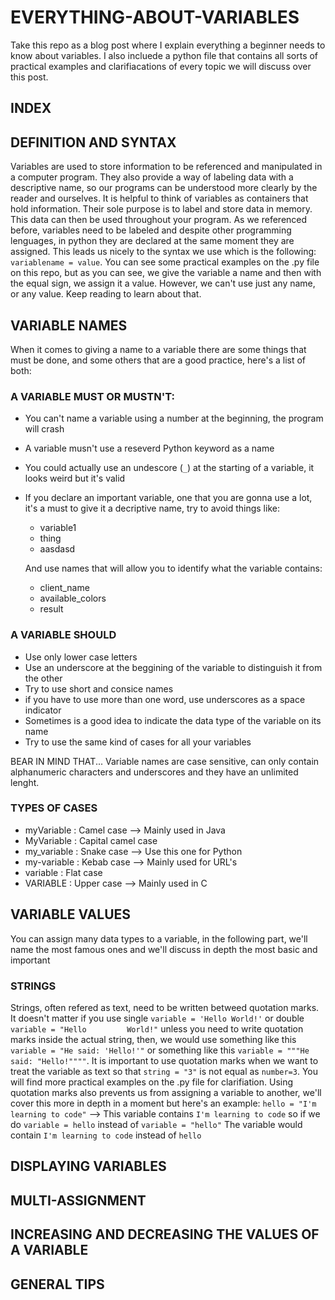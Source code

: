 # EVERYTHING-ABOUT-VARIABLES
Take this repo as a blog post where I explain everything a beginner needs to know about variables. I also incluede a python file that contains all sorts of practical examples and clarifiacations of every topic we will discuss over this post.

## INDEX

## DEFINITION AND SYNTAX
Variables are used to store information to be referenced and manipulated in a computer program. They also provide a way of labeling data with a descriptive name, so our programs can be understood more clearly by the reader and ourselves. It is helpful to think of variables as containers that hold information. Their sole purpose is to label and store data in memory. This data can then be used throughout your program. As we referenced before, variables need to be labeled and despite other programming lenguages, in python they are declared at the same moment they are assigned. This leads us nicely to the syntax we use which is the following: `variablename = value`. You can see some practical examples on the .py file on this repo, but as you can see, we give the variable a name and then with the equal sign, we assign it a value. However, we can't use just any name, or any value. Keep reading to learn about that.

## VARIABLE NAMES
When it comes to giving a name to a variable there are some things that must be done, and some others that are a good practice, here's a list of both:

  ### A VARIABLE MUST OR MUSTN'T:
  * You can't name a variable using a number at the beginning, the program will crash
  * A variable musn't use a reseverd Python keyword as a name
  * You could actually use an undescore (`_`) at the starting of a variable, it looks weird but it's valid
  * If you declare an important variable, one that you are gonna use a lot, it's a must to give it a decriptive name, try to avoid things like:
      * variable1
      * thing
      * aasdasd
   
    And use names that will allow you to identify what the variable contains:
      * client_name
      * available_colors
      * result
      
   ### A VARIABLE SHOULD
   * Use only lower case letters  
   * Use an underscore at the beggining of the variable to distinguish it from the other
   * Try to use short and consice names
   * if you have to use more than one word, use underscores as a space indicator
   * Sometimes is a good idea to indicate the data type of the variable on its name
   * Try to use the same kind of cases for all your variables
   
  BEAR IN MIND THAT... Variable names are case sensitive, can only contain alphanumeric characters and underscores and they have an unlimited lenght.
  
   ### TYPES OF CASES
   * myVariable : Camel case --> Mainly used in Java
   * MyVariable : Capital camel case 
   * my_variable : Snake case --> Use this one for Python
   * my-variable : Kebab case --> Mainly used for URL's
   * variable : Flat case 
   * VARIABLE : Upper case --> Mainly used in C

## VARIABLE VALUES
You can assign many data types to a variable, in the following part, we'll name the most famous ones and we'll discuss in depth the most basic and important
  ### STRINGS
  Strings, often refered as text, need to be written betweed quotation marks. It doesn't matter if you use single `variable = 'Hello World!'` or double `variable = "Hello         World!"` unless you need to write quotation marks inside the actual string, then, we would use something like this `variable = "He said: 'Hello!'"` or something like this `variable = """He said: "Hello!""""`. It is important to use quotation marks when we want to treat the variable as text so that `string = "3"` is not equal as `number=3`. You will find more practical examples on the .py file for clarifiation. Using quotation marks also prevents us from assigning a variable to another, we'll cover this more in depth in a moment but here's an example: `hello = "I'm learning to code"` --> This variable contains `I'm learning to code` so if we do `variable = hello` instead of `variable = "hello"` The variable would contain `I'm learning to code` instead of `hello` 
  
  
  
## DISPLAYING VARIABLES
## MULTI-ASSIGNMENT 
## INCREASING AND DECREASING THE VALUES OF A VARIABLE

## GENERAL TIPS
